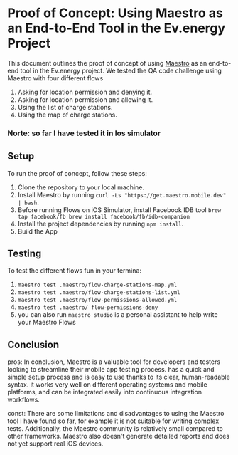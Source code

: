 # Proof of Concept: Using Maestro as an End-to-End Tool in the Ev.energy Project

This document outlines the proof of concept of using [Maestro](https://maestro.mobile.dev/getting-started/installing-maestro) as an end-to-end tool in the Ev.energy project. We tested the QA code challenge using Maestro with four different flows 
1. Asking for location permission and denying it.
2. Asking for location permission and allowing it.
3. Using the list of charge stations.
4. Using the map of charge stations.

### Norte: so far I have tested it in Ios simulator
## Setup

To run the proof of concept, follow these steps:

1. Clone the repository to your local machine.
2. Install Maestro by running `curl -Ls "https://get.maestro.mobile.dev" | bash`.
3. Before running Flows on iOS Simulator, install Facebook IDB tool 
   `brew tap facebook/fb
    brew install facebook/fb/idb-companion`
3. Install the project dependencies by running `npm install`.
4. Build the App

## Testing

To test the different flows fun in your termina:

1. `maestro test .maestro/flow-charge-stations-map.yml`
2. `maestro test .maestro/flow-charge-stations-list.yml`
3. `maestro test .maestro/flow-permissions-allowed.yml`
4. `maestro test .maestro/ flow-permissions-deny`
5. you can also run `maestro studio` is a personal assistant to help write your Maestro Flows

## Conclusion

pros:
In conclusion, Maestro is a valuable tool for developers and testers looking to streamline their mobile app testing process. has a quick and simple setup process and is easy to use thanks to its clear, human-readable syntax. it works very well on different operating systems and mobile platforms, and can be integrated easily into continuous integration workflows.

const:
There are some limitations and disadvantages to using the Maestro tool I have found so far, for example
it is not suitable for writing complex tests. Additionally, the Maestro community is relatively small compared to other frameworks. Maestro also doesn't generate detailed reports and does not yet support real iOS devices.

